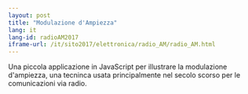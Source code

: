 ```yaml
---
layout: post
title: "Modulazione d'Ampiezza"
lang: it
lang-id: radioAM2017
iframe-url: /it/sito2017/elettronica/radio_AM/radio_AM.html
---
```


Una piccola applicazione in JavaScript per illustrare la modulazione
d'ampiezza, una tecninca usata principalmente nel secolo scorso per le
comunicazioni via radio.
